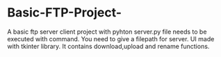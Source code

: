 # Basic-FTP-Project-
A basic ftp server client project with pyhton
server.py file needs to be executed with command. You need to give a filepath for server. UI made with tkinter library. It contains download,upload and rename functions.
